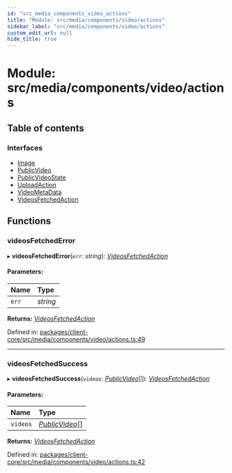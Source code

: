 ```yaml
---
id: "src_media_components_video_actions"
title: "Module: src/media/components/video/actions"
sidebar_label: "src/media/components/video/actions"
custom_edit_url: null
hide_title: true
---
```


# Module: src/media/components/video/actions

## Table of contents

### Interfaces

- [Image](../interfaces/src_media_components_video_actions.image.md)
- [PublicVideo](../interfaces/src_media_components_video_actions.publicvideo.md)
- [PublicVideoState](../interfaces/src_media_components_video_actions.publicvideostate.md)
- [UploadAction](../interfaces/src_media_components_video_actions.uploadaction.md)
- [VideoMetaData](../interfaces/src_media_components_video_actions.videometadata.md)
- [VideosFetchedAction](../interfaces/src_media_components_video_actions.videosfetchedaction.md)

## Functions

### videosFetchedError

▸ **videosFetchedError**(`err`: *string*): [*VideosFetchedAction*](../interfaces/src_media_components_video_actions.videosfetchedaction.md)

#### Parameters:

Name | Type |
:------ | :------ |
`err` | *string* |

**Returns:** [*VideosFetchedAction*](../interfaces/src_media_components_video_actions.videosfetchedaction.md)

Defined in: [packages/client-core/src/media/components/video/actions.ts:49](https://github.com/xr3ngine/xr3ngine/blob/77d12cea0/packages/client-core/src/media/components/video/actions.ts#L49)

___

### videosFetchedSuccess

▸ **videosFetchedSuccess**(`videos`: [*PublicVideo*](../interfaces/src_media_components_video_actions.publicvideo.md)[]): [*VideosFetchedAction*](../interfaces/src_media_components_video_actions.videosfetchedaction.md)

#### Parameters:

Name | Type |
:------ | :------ |
`videos` | [*PublicVideo*](../interfaces/src_media_components_video_actions.publicvideo.md)[] |

**Returns:** [*VideosFetchedAction*](../interfaces/src_media_components_video_actions.videosfetchedaction.md)

Defined in: [packages/client-core/src/media/components/video/actions.ts:42](https://github.com/xr3ngine/xr3ngine/blob/77d12cea0/packages/client-core/src/media/components/video/actions.ts#L42)
